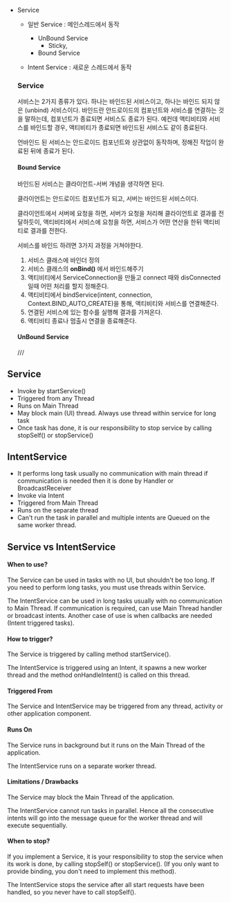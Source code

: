 - Service
  - 일반 Service : 메인스레드에서 동작
    - UnBound Service
      - Sticky,
    - Bound Service



  - Intent Service : 새로운 스레드에서 동작


  ### Service

  서비스는 2가지 종류가 있다. 하나는 바인드된 서비스이고, 하나는 바인드 되지 않은 (unbind) 서비스이다. 바인드란 안드로이드의 컴포넌트와 서비스를 연결하는 것을 말하는데, 컴포넌트가 종료되면 서비스도 종료가 된다. 예컨데 액티비티와 서비스를 바인드할 경우, 액티비티가 종료되면 바인드된 서비스도 같이 종료된다.

  언바인드 된 서비스는 안드로이드 컴포넌트와 상관없이 동작하며, 정해진 작업이 완료된 뒤에 종료가 된다.


  #### Bound Service

  바인드된 서비스는 클라이언트-서버 개념을 생각하면 된다.

  클라이언트는 안드로이드 컴포넌트가 되고, 서버는 바인드된 서비스이다.

  클라이언트에서 서버에 요청을 하면, 서버가 요청을 처리해 클라이언트로 결과를 전달하듯이,
  액티비티에서 서비스에 요청을 하면, 서비스가 어떤 연산을 한뒤 액티비티로 결과를 전한다.

  서비스를 바인드 하려면 3가지 과정을 거쳐야한다.

  1. 서비스 클래스에 바인더 정의
  2. 서비스 클래스의 **onBind()** 에서 바인드해주기
  3. 액티비티에서 ServiceConnection을 만들고 connect 때와 disConnected일때 어떤 처리를 할지 정해준다.
  4. 액티비티에서 bindService(intent, connection, Context.BIND_AUTO_CREATE)을 통해, 액티비티와 서비스를 연결해준다.
  5. 연결된 서비스에 있는 함수를 실행해 결과를 가져온다.
  6. 액티비티 종료나 멈출시 연결을 종료해준다.


  #### UnBound Service




  ///


## Service
- Invoke by startService()
- Triggered from any Thread
- Runs on Main Thread
- May block main (UI) thread. Always use thread within service for long task
- Once task has done, it is our responsibility to stop service by calling stopSelf() or stopService()
## IntentService

- It performs long task usually no communication with main thread if communication is needed then it is done by Handler or BroadcastReceiver
- Invoke via Intent
- Triggered from Main Thread
- Runs on the separate thread
- Can't run the task in parallel and multiple intents are Queued on the same worker thread.


## Service vs IntentService
#### When to use?

The Service can be used in tasks with no UI, but shouldn't be too long. If you need to perform long tasks, you must use threads within Service.

The IntentService can be used in long tasks usually with no communication to Main Thread. If communication is required, can use Main Thread handler or broadcast intents. Another case of use is when callbacks are needed (Intent triggered tasks).

#### How to trigger?

The Service is triggered by calling method startService().

The IntentService is triggered using an Intent, it spawns a new worker thread and the method onHandleIntent() is called on this thread.

#### Triggered From

The Service and IntentService may be triggered from any thread, activity or other application component.

#### Runs On

The Service runs in background but it runs on the Main Thread of the application.

The IntentService runs on a separate worker thread.

#### Limitations / Drawbacks

The Service may block the Main Thread of the application.

The IntentService cannot run tasks in parallel. Hence all the consecutive intents will go into the message queue for the worker thread and will execute sequentially.

#### When to stop?

If you implement a Service, it is your responsibility to stop the service when its work is done, by calling stopSelf() or stopService(). (If you only want to provide binding, you don't need to implement this method).

The IntentService stops the service after all start requests have been handled, so you never have to call stopSelf().
